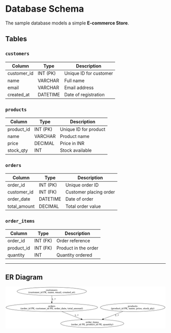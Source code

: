 # Database Schema

The sample database models a simple **E-commerce Store**.

## Tables

### `customers`
| Column       | Type        | Description              |
|--------------|------------|--------------------------|
| customer_id  | INT (PK)   | Unique ID for customer   |
| name         | VARCHAR    | Full name                |
| email        | VARCHAR    | Email address            |
| created_at   | DATETIME   | Date of registration     |

### `products`
| Column       | Type        | Description              |
|--------------|------------|--------------------------|
| product_id   | INT (PK)   | Unique ID for product    |
| name         | VARCHAR    | Product name             |
| price        | DECIMAL    | Price in INR             |
| stock_qty    | INT        | Stock available          |

### `orders`
| Column       | Type        | Description              |
|--------------|------------|--------------------------|
| order_id     | INT (PK)   | Unique order ID          |
| customer_id  | INT (FK)   | Customer placing order   |
| order_date   | DATETIME   | Date of order            |
| total_amount | DECIMAL    | Total order value        |

### `order_items`
| Column       | Type        | Description              |
|--------------|------------|--------------------------|
| order_id     | INT (FK)   | Order reference          |
| product_id   | INT (FK)   | Product in the order     |
| quantity     | INT        | Quantity ordered         |

---

## ER Diagram
![E-commerce ER Diagram](../assets/er-diagram.png)
